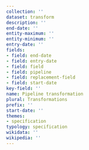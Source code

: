 ```yaml
---
collection: ''
dataset: transform
description: ''
end-date: ''
entity-maximum: ''
entity-minimum: ''
entry-date: ''
fields:
- field: end-date
- field: entry-date
- field: field
- field: pipeline
- field: replacement-field
- field: start-date
key-field: ''
name: Pipeline transformation
plural: Transformations
prefix: ''
start-date: ''
themes:
- specification
typology: specification
wikidata: ''
wikipedia: ''
---
```

